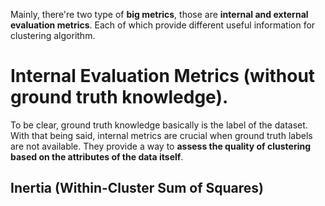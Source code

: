 Mainly, there're two type of **big metrics**, those are **internal and external evaluation metrics**. Each of which provide different useful information for clustering algorithm. 
# Internal Evaluation Metrics (without ground truth knowledge). 
To be clear, ground truth knowledge basically is the label of the dataset. With that being said, internal metrics are crucial when ground truth labels are not available. They provide a way to **assess the quality of clustering based on the attributes of the data itself**. 

## Inertia (Within-Cluster Sum of Squares)
